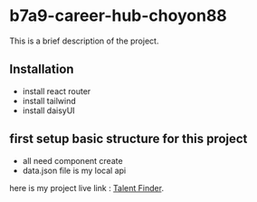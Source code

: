 # b7a9-career-hub-choyon88
This is a brief description of the project.

## Installation 
* install react router
* install tailwind
* install daisyUI 

## first setup basic structure for this project
* all need component create 
* data.json file is my local api 

here is my project live link : [Talent Finder](https://6436ed8ba8b05d070d8e43f8--ephemeral-otter-0cf50f.netlify.app "Talent Finder").